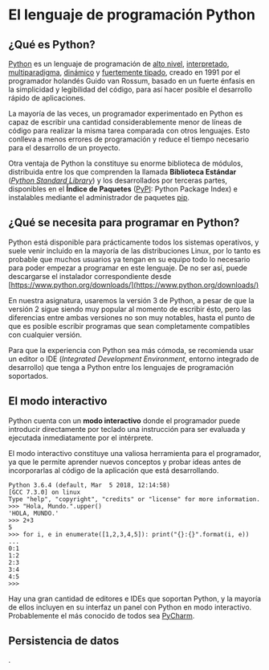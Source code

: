 # El lenguaje de programación Python

## ¿Qué es Python?

[Python](https://es.wikipedia.org/wiki/Python) es un lenguaje de programación de [alto nivel](https://es.wikipedia.org/wiki/Lenguaje_de_alto_nivel), [interpretado](https://es.wikipedia.org/wiki/Intérprete_%28informática%29), [multiparadigma](https://es.wikipedia.org/wiki/Lenguaje_de_programación_multiparadigma), [dinámico](https://es.wikipedia.org/wiki/Tipado_dinámico) y [fuertemente tipado](https://es.wikipedia.org/wiki/Tipado_fuerte), creado en 1991 por el programador holandés Guido van Rossum, basado en un fuerte énfasis en la simplicidad y legibilidad del código, para así hacer posible el desarrollo rápido de aplicaciones.

La mayoría de las veces, un programador experimentado en Python es capaz de escribir una cantidad considerablemente menor de líneas de código para realizar la misma tarea comparada con otros lenguajes. Esto conlleva a menos errores de programación y reduce el tiempo necesario para el desarrollo de un proyecto.

Otra ventaja de Python la constituye su enorme biblioteca de módulos, distribuida entre los que comprenden la llamada **Biblioteca Estándar** \([_Python Standard Library_](http://docs.python.org.ar/tutorial/3/stdlib.html)\) y los desarrollados por terceras partes, disponibles en el **Índice de Paquetes** \([PyPI](https://es.wikipedia.org/wiki/Python_Package_Index): Python Package Index\) e instalables mediante el administrador de paquetes [pip](https://es.wikipedia.org/wiki/Pip_%28administrador_de_paquetes%29).

## ¿Qué se necesita para programar en Python?

Python está disponible para prácticamente todos los sistemas operativos, y suele venir incluido en la mayoría de las distribuciones Linux, por lo tanto es probable que muchos usuarios ya tengan en su equipo todo lo necesario para poder empezar a programar en este lenguaje. De no ser así, puede descargarse el instalador correspondiente desde [https://www.python.org/downloads/](https://www.python.org/downloads/)

En nuestra asignatura, usaremos la versión 3 de Python, a pesar de que la versión 2 sigue siendo muy popular al momento de escribir ésto, pero las diferencias entre ambas versiones no son muy notables, hasta el punto de que es posible escribir programas que sean completamente compatibles con cualquier versión.

Para que la experiencia con Python sea más cómoda, se recomienda usar un editor o IDE \(_Integrated Development Environment_, entorno integrado de desarrollo\) que tenga a Python entre los lenguajes de programación soportados.

## El modo interactivo

Python cuenta con un **modo interactivo** donde el programador puede introducir directamente por teclado una instrucción para ser evaluada y ejecutada inmediatamente por el intérprete.

El modo interactivo constituye una valiosa herramienta para el programador, ya que le permite aprender nuevos conceptos y probar ideas antes de incorporarlas al código de la aplicación que está desarrollando.

```
Python 3.6.4 (default, Mar  5 2018, 12:14:58) 
[GCC 7.3.0] on linux
Type "help", "copyright", "credits" or "license" for more information.
>>> "Hola, Mundo.".upper()
'HOLA, MUNDO.'
>>> 2+3
5
>>> for i, e in enumerate([1,2,3,4,5]): print("{}:{}".format(i, e))
... 
0:1
1:2
2:3
3:4
4:5
>>>
```

Hay una gran cantidad de editores e IDEs que soportan Python, y la mayoría de ellos incluyen en su interfaz un panel con Python en modo interactivo. Probablemente el más conocido de todos sea [PyCharm](https://www.jetbrains.com/pycharm/).

## Persistencia de datos

.

